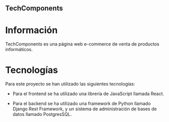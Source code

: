 ## TechComponents

# Información

TechComponents es una página web e-commerce de venta de productos informáticos.

# Tecnologías

Para este proyecto se han utilizado las siguientes tecnologías:

- Para el frontend se ha utilizado una librería de JavaScript llamada React.

- Para el backend se ha utilizado una framework de Python llamado Django Rest Framework, y un sistema de administración de bases de datos llamado PostgresSQL.
